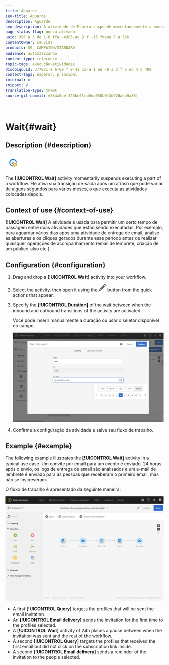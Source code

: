 ```yaml
---
title: Aguarde
seo-title: Aguarde
description: Aguarde
seo-description: A atividade de Espera suspende momentaneamente a execução de parte de um fluxo de trabalho.
page-status-flag: nunca ativado
uuid: 396 a 3 de 1-6 ffa -4385-ac 9 f -15 fdeae 5 a 366
contentOwner: sauviat
products: SG_ CAMPAIGN/STANDARD
audience: automatizando
content-type: reference
topic-tags: execução-atividades
discoiquuid: 377821 e 6-69 f 8-41 cc-a 1 ad -8 a 2 f 5 ed 4 d 409
context-tags: esperar, principal
internal: n
snippet: y
translation-type: tm+mt
source-git-commit: e384a0cef325bc01eb5ea050b0f3d926aea9a88f

---
```



# Wait{#wait}

## Description {#description}

![](assets/wait.png)

The **[!UICONTROL Wait]** activity momentarily suspends executing a part of a workflow. Ele ativa sua transição de saída após um atraso que pode variar de alguns segundos para vários meses, o que executa as atividades colocadas depois.

## Context of use {#context-of-use}

**[!UICONTROL Wait]** A atividade é usada para permitir um certo tempo de passagem entre duas atividades que estão sendo executadas. Por exemplo, para aguardar vários dias após uma atividade de entrega de email, analise as aberturas e os cliques gerados durante esse período antes de realizar quaisquer operações de acompanhamento (email de lembrete, criação de um público-alvo etc.).

## Configuration {#configuration}

1. Drag and drop a **[!UICONTROL Wait]** activity into your workflow.
1. Select the activity, then open it using the ![](assets/edit_darkgrey-24px.png) button from the quick actions that appear.
1. Specify the **[!UICONTROL Duration]** of the wait between when the inbound and outbound transitions of the activity are activated.

   Você pode inserir manualmente a duração ou usar o seletor disponível no campo.

   ![](assets/wait_duration.png)

1. Confirme a configuração da atividade e salve seu fluxo de trabalho.

## Example {#example}

The following example illustrates the **[!UICONTROL Wait]** activity in a typical use case. Um convite por email para um evento é enviado. 24 horas após o envio, os logs de entrega de email são analisados e um e-mail de lembrete é enviado para as pessoas que receberam o primeiro email, mas não se inscreveram.

O fluxo de trabalho é apresentado da seguinte maneira:

![](assets/wait_example_workflow.png)

* A first **[!UICONTROL Query]** targets the profiles that will be sent the email invitation.
* An **[!UICONTROL Email delivery]** sends the invitation for the first time to the profiles selected.
* A **[!UICONTROL Wait]** activity of 24h places a pause between when the invitation was sent and the rest of the workflow.
* A second **[!UICONTROL Query]** targets the profiles that received the first email but did not click on the subscription link inside.
* A second **[!UICONTROL Email delivery]** sends a reminder of the invitation to the people selected.

